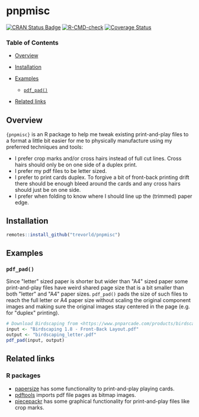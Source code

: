# pnpmisc

[![CRAN Status Badge](https://www.r-pkg.org/badges/version/pnpmisc)](https://cran.r-project.org/package=pnpmisc)
[![R-CMD-check](https://github.com/trevorld/pnpmisc/workflows/R-CMD-check/badge.svg)](https://github.com/trevorld/pnpmisc/actions)
[![Coverage Status](https://codecov.io/gh/trevorld/pnpmisc/branch/main/graph/badge.svg)](https://app.codecov.io/gh/trevorld/pnpmisc)

### Table of Contents

* [Overview](#overview)
* [Installation](#installation)
* [Examples](#examples)

  + [`pdf_pad()`](#pdf-pad)

* [Related links](#related)

## <a name="overview">Overview</a>

`{pnpmisc}` is an R package to help me tweak existing print-and-play files to a format a little
bit easier for me to physically manufacture using my preferred techniques and tools:

* I prefer crop marks and/or cross hairs instead of full cut lines.  Cross hairs should only be on one side of a duplex print.
* I prefer my pdf files to be letter sized.
* I prefer to print cards duplex.  To forgive a bit of front-back printing drift there should be enough bleed around the cards and any cross hairs should just be on one side.
* I prefer when folding to know where I should line up the (trimmed) paper edge.

## <a name="installation">Installation</a>


``` r
remotes::install_github("trevorld/pnpmisc")
```

## <a name="examples">Examples</a>

### <a name="pdf-pad">`pdf_pad()`</a>

Since "letter" sized paper is shorter but wider than "A4" sized paper some print-and-play files have
weird shared page size that is a bit smaller than both "letter" and "A4" paper sizes. `pdf_pad()` pads the size of such files to reach the full letter or A4 paper size without scaling the original component images and making sure the original images stay centered in the page (e.g. for "duplex" printing).


``` r
# Download Birdscaping from <https://www.pnparcade.com/products/birdscaping>
input <- "Birdscaping 1.8 - Front-Back Layout.pdf"
output <- "birdscaping_letter.pdf"
pdf_pad(input, output)
```

## <a name="related">Related links</a>

### R packages

* [papersize](https://github.com/elipousson/papersize) has some functionality to print-and-play playing cards.
* [pdftools](https://github.com/ropensci/pdftools) imports pdf file pages as bitmap images.
* [piecepackr](https://github.com/piecepackr/piecepackr) has some graphical functionality for print-and-play files like crop marks.
